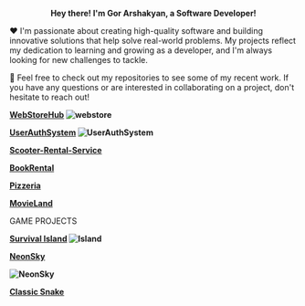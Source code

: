 <p align="center">
 <b> Hey there! I'm Gor Arshakyan, a Software Developer! </b>
 
  ❤️ I'm passionate about creating high-quality software and building innovative solutions that help solve real-world problems. 
My projects reflect my dedication to  learning and growing as a developer, and I'm always looking for new challenges to tackle.

  🚀 Feel free to check out my repositories to see some of my recent work. If you have any questions or are interested in collaborating on a project, don't hesitate to reach out!

 <b>

[WebStoreHub](https://github.com/BrunoGoretti/WebStoreHub)
![webstore](https://github.com/user-attachments/assets/f4b80d32-66f7-475d-adab-20ba67836e4a)




[UserAuthSystem](https://github.com/BrunoGoretti/UserAuthSystem)
![UserAuthSystem](https://github.com/user-attachments/assets/a84cf4df-f732-4b32-81f7-ec017381081f)

[Scooter-Rental-Service](https://github.com/BrunoGoretti/Scooter-Rental-Service)
  
[BookRental](https://github.com/BrunoGoretti/LibraryHomeWork)
  
[Pizzeria](https://github.com/BrunoGoretti/Pizzeria) 
  
[MovieLand](https://github.com/BrunoGoretti/MovieLand)</b>




GAME PROJECTS


<b>

[Survival Island](https://github.com/BrunoGoretti/Survival-Island-3D-Game)
![Island](https://github.com/user-attachments/assets/3461491a-b2c8-45a2-980f-d527a6f4a289)


[NeonSky](https://github.com/BrunoGoretti/NeonSky)

![NeonSky](https://github.com/user-attachments/assets/a9a4dfb4-7076-4ad4-9310-7aca4fcd1994)


[Classic Snake](https://github.com/BrunoGoretti/Classic-Snake)
